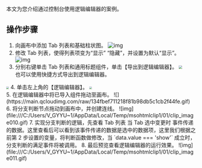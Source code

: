 
本文为您介绍通过控制台使用逻辑编辑器的案例。

## 操作步骤
1. 向画布中添加 Tab 列表和基础柱状图。
![img](file:///C:/Users/V_GYYU~1/AppData/Local/Temp/msohtmlclip1/01/clip_image001.gif)
2. 修改 Tab 列表，使得列表项变为“显示” “隐藏”，并设置为默认“显示”。
![img](file:///C:/Users/V_GYYU~1/AppData/Local/Temp/msohtmlclip1/01/clip_image002.gif)
3. 分别右键单击 Tab 列表和通用标题组件，单击【导出到逻辑编辑器】。
<img src="https://main.qcloudimg.com/raw/2756b35355feb17b9c9f41719dcfe2cf.png"  style="zoom:55%;"><br>
也可以使用快捷方式导出到逻辑编辑器。
<img src="https://main.qcloudimg.com/raw/29e85721694da72a35fe45387cc8e31e.png"  style="zoom:45%;">
4. 单击左上角的【逻辑编辑器】。
<img src="https://main.qcloudimg.com/raw/7c681543989b5c48ba1a61594ad0cbfb.png"  style="zoom:45%;"><br>
5. 在逻辑编辑器中将已导入组件拖动至画布。
![](https://main.qcloudimg.com/raw/134fbef711218f81b98db5c1cb2f44fe.gif)
6. 将分支判断节点拖动到画布中，并创建连线。
![img](file:///C:/Users/V_GYYU~1/AppData/Local/Temp/msohtmlclip1/01/clip_image010.gif)
7. 实现分支判断的逻辑，先查看 Tab 列表 当 Tab 选中变更时 事件传递的数据。这里查看后可以看到该事件传递的数据是选中的数据项，这里我们根据之前第 2 步设置的变量，将判断函数做修改，当 `data.value === 'show'` 成立时，分支判断的满足事件将被调用。
8. 最后预览查看逻辑编辑器的运行效果。
![img](file:///C:/Users/V_GYYU~1/AppData/Local/Temp/msohtmlclip1/01/clip_image011.gif)

